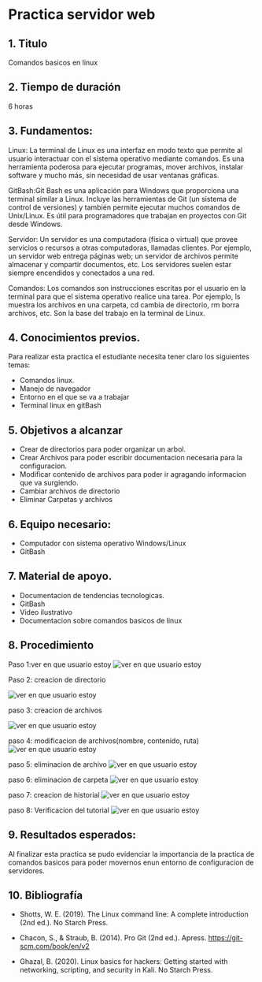 # Practica servidor web
## 1. Titulo
Comandos basicos en linux 
## 2. Tiempo de duración
6 horas 
## 3. Fundamentos:

Linux: La terminal de Linux es una interfaz en modo texto que permite al usuario interactuar con el sistema operativo mediante comandos. Es una herramienta poderosa para ejecutar programas, mover archivos, instalar software y mucho más, sin necesidad de usar ventanas gráficas.


GitBash:Git Bash es una aplicación para Windows que proporciona una terminal similar a Linux. Incluye las herramientas de Git (un sistema de control de versiones) y también permite ejecutar muchos comandos de Unix/Linux. Es útil para programadores que trabajan en proyectos con Git desde Windows.

Servidor: Un servidor es una computadora (física o virtual) que provee servicios o recursos a otras computadoras, llamadas clientes. Por ejemplo, un servidor web entrega páginas web; un servidor de archivos permite almacenar y compartir documentos, etc. Los servidores suelen estar siempre encendidos y conectados a una red.

Comandos:  Los comandos son instrucciones escritas por el usuario en la terminal para que el sistema operativo realice una tarea. Por ejemplo, ls muestra los archivos en una carpeta, cd cambia de directorio, rm borra archivos, etc. Son la base del trabajo en la terminal de Linux.



## 4. Conocimientos previos.
   
Para realizar esta practica el estudiante necesita tener claro los siguientes temas:
- Comandos linux.
- Manejo de navegador
- Entorno en el que se va a trabajar 
- Terminal linux en gitBash

## 5. Objetivos a alcanzar
   
- Crear de directorios para poder organizar un arbol.
- Crear Archivos para poder escribir documentacion necesaria para la configuracion.
- Modificar contenido de archivos para poder ir agragando informacion que va surgiendo.
- Cambiar archivos de directorio
- Eliminar Carpetas y archivos  
  
## 6. Equipo necesario:
  
- Computador con sistema operativo Windows/Linux
- GitBash

## 7. Material de apoyo.
   
- Documentacion de tendencias tecnologicas.
- GitBash
- Video ilustrativo
- Documentacion sobre comandos basicos de linux
  
## 8. Procedimiento

Paso 1:ver en que usuario estoy  ![ver en que usuario estoy](images/image1.png)


Paso 2: creacion de directorio

![ver en que usuario estoy](images/image2.png)

paso 3: creacion de archivos

![ver en que usuario estoy](images/image3.png)

paso 4: modificacion de archivos(nombre, contenido, ruta)
![ver en que usuario estoy](images/image4.png)

paso 5: eliminacion de archivo
![ver en que usuario estoy](images/image5.png)

paso 6: eliminacion de carpeta
![ver en que usuario estoy](images/image6.png)

paso 7: creacion de historial
![ver en que usuario estoy](images/paso7.png)

paso 8: Verificacion del tutorial
![ver en que usuario estoy](images/paso8.png)


## 9. Resultados esperados:
    
Al finalizar esta practica se pudo evidenciar la importancia de la practica de comandos basicos para poder movernos enun entorno de configuracion de servidores.


## 10. Bibliografía
    
- Shotts, W. E. (2019). The Linux command line: A complete introduction (2nd ed.). No Starch Press.

- Chacon, S., & Straub, B. (2014). Pro Git (2nd ed.). Apress. https://git-scm.com/book/en/v2

- Ghazal, B. (2020). Linux basics for hackers: Getting started with networking, scripting, and security in Kali. No Starch Press.
